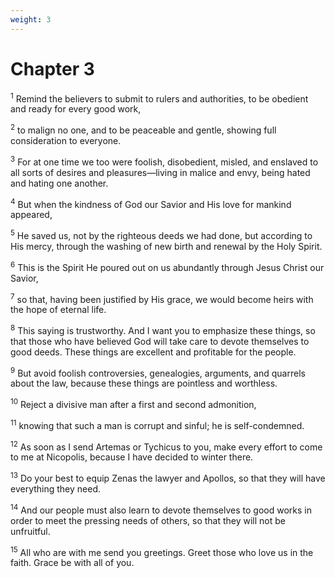 ```yaml
---
weight: 3
---
```


# Chapter 3

<sup>1</sup> Remind the believers to submit to rulers and authorities, to be obedient and ready for every good work, 

<sup>2</sup> to malign no one, and to be peaceable and gentle, showing full consideration to everyone. 

<sup>3</sup> For at one time we too were foolish, disobedient, misled, and enslaved to all sorts of desires and pleasures—living in malice and envy, being hated and hating one another. 

<sup>4</sup> But when the kindness of God our Savior and His love for mankind appeared, 

<sup>5</sup> He saved us, not by the righteous deeds we had done, but according to His mercy, through the washing of new birth and renewal by the Holy Spirit. 

<sup>6</sup> This is the Spirit He poured out on us abundantly through Jesus Christ our Savior, 

<sup>7</sup> so that, having been justified by His grace, we would become heirs with the hope of eternal life. 

<sup>8</sup> This saying is trustworthy. And I want you to emphasize these things, so that those who have believed God will take care to devote themselves to good deeds. These things are excellent and profitable for the people. 

<sup>9</sup> But avoid foolish controversies, genealogies, arguments, and quarrels about the law, because these things are pointless and worthless. 

<sup>10</sup> Reject a divisive man after a first and second admonition, 

<sup>11</sup> knowing that such a man is corrupt and sinful; he is self-condemned. 

<sup>12</sup> As soon as I send Artemas or Tychicus to you, make every effort to come to me at Nicopolis, because I have decided to winter there. 

<sup>13</sup> Do your best to equip Zenas the lawyer and Apollos, so that they will have everything they need. 

<sup>14</sup> And our people must also learn to devote themselves to good works in order to meet the pressing needs of others, so that they will not be unfruitful. 

<sup>15</sup> All who are with me send you greetings. Greet those who love us in the faith. Grace be with all of you.

